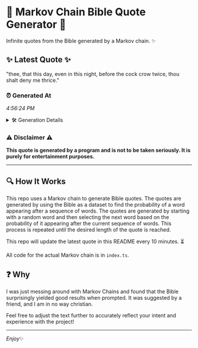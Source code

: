 # 📖 Markov Chain Bible Quote Generator 📖

Infinite quotes from the Bible generated by a Markov chain. ✨

## ✨ Latest Quote ✨
"thee, that this day, even in this night, before the cock crow twice, thou shalt deny me thrice."

### ⏰ Generated At
*4:56:24 PM*

<details>
    <summary>🛠️ Generation Details</summary>
    <p>
        <strong>🌱 Seed:</strong> thee,<br>
        <strong>🔄 Iterations:</strong> 17<br>
        <strong>📜 Context History:</strong><br>[ thee, ]: that<br>[ thee,, that ]: this<br>[ thee,, that, this ]: day,<br>[ thee,, that, this, day, ]: even<br>[ thee,, that, this, day,, even ]: in<br>[ thee,, that, this, day,, even, in ]: this<br>[ that, this, day,, even, in, this ]: night,<br>[ this, day,, even, in, this, night, ]: before<br>[ day,, even, in, this, night,, before ]: the<br>[ even, in, this, night,, before, the ]: cock<br>[ in, this, night,, before, the, cock ]: crow<br>[ this, night,, before, the, cock, crow ]: twice,<br>[ night,, before, the, cock, crow, twice, ]: thou<br>[ before, the, cock, crow, twice,, thou ]: shalt<br>[ the, cock, crow, twice,, thou, shalt ]: deny<br>[ cock, crow, twice,, thou, shalt, deny ]: me<br>[ crow, twice,, thou, shalt, deny, me ]: thrice.<br>
    </p>
</details>

### ⚠️ Disclaimer ⚠️
**This quote is generated by a program and is not to be taken seriously. It is purely for entertainment purposes.**

---

## 🔍 How It Works

This repo uses a Markov chain to generate Bible quotes. The quotes are generated by using the Bible as a dataset to find the probability of a word appearing after a sequence of words. The quotes are generated by starting with a random word and then selecting the next word based on the probability of it appearing after the current sequence of words. This process is repeated until the desired length of the quote is reached.

This repo will update the latest quote in this README every 10 minutes. ⏳

All code for the actual Markov chain is in `index.ts`.

## ❓ Why

I was just messing around with Markov Chains and found that the Bible surprisingly yielded good results when prompted. 
It was suggested by a friend, and I am in no way christian.

Feel free to adjust the text further to accurately reflect your intent and experience with the project!

---

*Enjoy*✨
